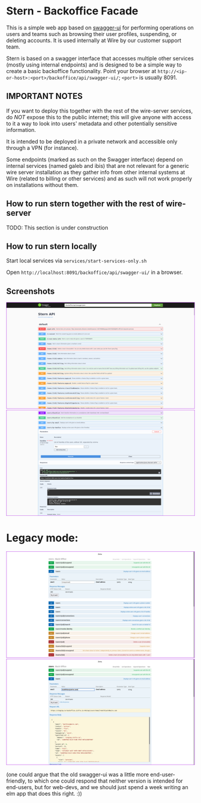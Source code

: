 Stern - Backoffice Facade
=========================

This is a simple web app based on [swagger-ui](https://swagger.io/tools/swagger-ui/) for performing operations on users and teams such as browsing their user profiles, suspending, or deleting accounts. It is used internally at Wire by our customer support team.

Stern is based on a swagger interface that accesses multiple other services (mostly using internal endpoints) and is designed to be a simple way to create a basic backoffice functionality. Point your browser at `http://<ip-or-host>:<port>/backoffice/api/swagger-ui/`; `<port>` is usually 8091.

## IMPORTANT NOTES

If you want to deploy this together with the rest of the wire-server services, do _NOT_ expose this to the public internet; this will give anyone with access to it a way to look into users' metadata and other potentially sensitive information.

It is intended to be deployed in a private network and accessible only through a VPN (for instance).

Some endpoints (marked as such on the Swagger interface) depend on internal services (named galeb and ibis) that are not relevant for a generic wire server installation as they gather info from other internal systems at Wire (related to billing or other services) and as such will not work properly on installations without them.

## How to run stern together with the rest of wire-server

TODO: This section is under construction

## How to run stern locally

Start local services via `services/start-services-only.sh`

Open `http://localhost:8091/backoffice/api/swagger-ui/` in a browser.

## Screenshots

![screen shot 1](screenshots/a.png)
![screen shot 2](screenshots/b.png)

# Legacy mode:

![screen shot 1](screenshots/legacy/1.png)
![screen shot 2](screenshots/legacy/2.png)

(one could argue that the old swagger-ui was a little more
end-user-friendly, to which one could respond that neither version is
intended for end-users, but for web-devs, and we should just spend a
week writing an elm app that does this right.  :))
